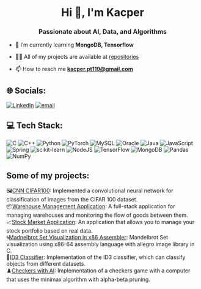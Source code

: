 <h1 align="center">Hi 👋, I'm Kacper</h1>
<h3 align="center">Passionate about AI, Data, and Algorithms</h3>

- 🌱 I’m currently learning **MongoDB, Tensorflow**

- 👨‍💻 All of my projects are available at [repositories](https://github.com/kpta119?tab=repositories)

- 📫 How to reach me **kacper.pt119@gmail.com**

## 🌐 Socials:
[![LinkedIn](https://img.shields.io/badge/LinkedIn-%230077B5.svg?logo=linkedin&logoColor=white)](https://www.linkedin.com/in/kacper-ptaszek-601757351/) [![email](https://img.shields.io/badge/Email-D14836?logo=gmail&logoColor=white)](mailto:kacper.pt119@gmail.com) 

## 💻 Tech Stack:
![C](https://img.shields.io/badge/c-%2300599C.svg?style=for-the-badge&logo=c&logoColor=white) ![C++](https://img.shields.io/badge/c++-%2300599C.svg?style=for-the-badge&logo=c%2B%2B&logoColor=white) ![Python](https://img.shields.io/badge/python-3670A0?style=for-the-badge&logo=python&logoColor=ffdd54) ![PyTorch](https://img.shields.io/badge/PyTorch-%23EE4C2C.svg?style=for-the-badge&logo=PyTorch&logoColor=white) ![MySQL](https://img.shields.io/badge/mysql-4479A1.svg?style=for-the-badge&logo=mysql&logoColor=white) ![Oracle](https://img.shields.io/badge/Oracle-F80000?style=for-the-badge&logo=oracle&logoColor=white) ![Java](https://img.shields.io/badge/java-%23ED8B00.svg?style=for-the-badge&logo=openjdk&logoColor=white) ![JavaScript](https://img.shields.io/badge/javascript-%23323330.svg?style=for-the-badge&logo=javascript&logoColor=%23F7DF1E) ![Spring](https://img.shields.io/badge/spring-%236DB33F.svg?style=for-the-badge&logo=spring&logoColor=white) ![scikit-learn](https://img.shields.io/badge/scikit--learn-%23F7931E.svg?style=for-the-badge&logo=scikit-learn&logoColor=white) ![NodeJS](https://img.shields.io/badge/node.js-6DA55F?style=for-the-badge&logo=node.js&logoColor=white) ![TensorFlow](https://img.shields.io/badge/TensorFlow-%23FF6F00.svg?style=for-the-badge&logo=TensorFlow&logoColor=white) ![MongoDB](https://img.shields.io/badge/MongoDB-%234ea94b.svg?style=for-the-badge&logo=mongodb&logoColor=white) ![Pandas](https://img.shields.io/badge/pandas-%23150458.svg?style=for-the-badge&logo=pandas&logoColor=white) ![NumPy](https://img.shields.io/badge/numpy-%23013243.svg?style=for-the-badge&logo=numpy&logoColor=white)

## Some of my projects:
🖼️[CNN CIFAR100](https://github.com/kpta119/Convolutional-neural-network-CIFAR100): Implemented a convolutional neural network for classification of images from the CIFAR 100 dataset.  
📦[Warehouse Management Application](https://github.com/kpta119/WarehouseManagement): A full-stack application for managing warehouses and monitoring the flow of goods between them.  
📈[Stock Market Application](https://github.com/kpta119/Stock-Market-Web-Application): An application that allows you to manage your stock portfolio based on real data.  
🌀[Madnelbrot Set Visualization in x86 Assembler](https://github.com/kpta119/MandelbrotSet_Intelx86): Mandelbrot Set visualization using x86-64 assembly language with allegro image library in C.  
🌳[ID3 Classifier](https://github.com/kpta119/ID3-Classification): Implementation of the ID3 classifier, which can classify objects from different datasets.  
♟️[Checkers with AI](https://github.com/kpta119/Checkers-MiniMax-Algorithm): Implementation of a checkers game with a computer that uses the minimax algorithm with alpha-beta pruning.
